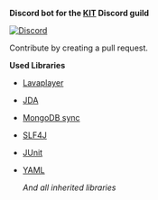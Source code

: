 **Discord bot for the [KIT](https://www.kit.edu/) Discord guild**

[![Discord](https://img.shields.io/discord/756547960229199902.svg?label=&logo=discord&logoColor=ffffff&color=7389D8&labelColor=6A7EC2)](https://discord.gg/ZADFRNu)

Contribute by creating a pull request.

**Used Libraries**

* [Lavaplayer](https://github.com/sedmelluq/lavaplayer)
* [JDA](https://github.com/DV8FromTheWorld/JDA)
* [MongoDB sync](https://mvnrepository.com/artifact/org.mongodb/mongodb-driver-sync)
* [SLF4J](https://mvnrepository.com/artifact/org.slf4j)
* [JUnit](https://junit.org/junit5/)
* [YAML](https://yaml.org/)

    *And all inherited libraries*

